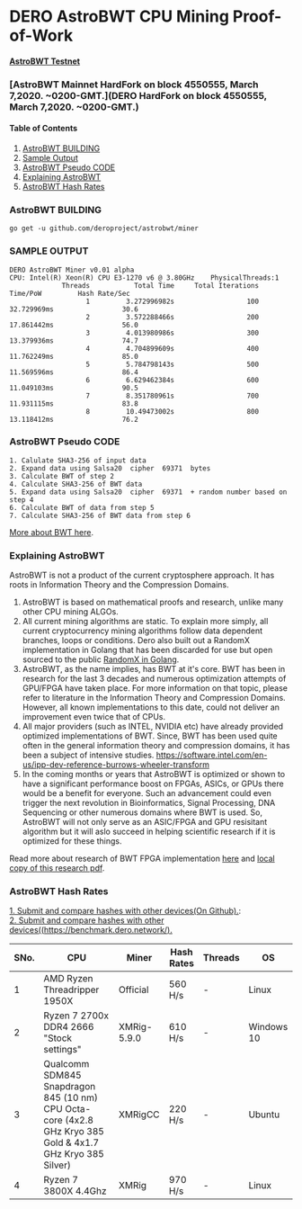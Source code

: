 DERO AstroBWT CPU Mining Proof-of-Work
======================================  

#### [AstroBWT Testnet](https://github.com/deroproject/derosuite_AstroBWT_testnet)
### [AstroBWT Mainnet HardFork on block 4550555,  March 7,2020. ~0200-GMT.](DERO HardFork on block 4550555,  March 7,2020. ~0200-GMT.)  

#### Table of Contents
1. [AstroBWT BUILDING](#astrobwt-building) 
1. [Sample Output](#sample-output) 
1. [AstroBWT Pseudo CODE](#astrobwt-pseudo-code) 
1. [Explaining AstroBWT](#explaining-astrobwt) 
1. [AstroBWT Hash Rates](#astrobwt-hash-rates) 


### AstroBWT BUILDING  
```go get -u github.com/deroproject/astrobwt/miner  ```

### SAMPLE OUTPUT  
``` ./miner  
DERO AstroBWT Miner v0.01 alpha  
CPU: Intel(R) Xeon(R) CPU E3-1270 v6 @ 3.80GHz    PhysicalThreads:1  
             Threads           Total Time     Total Iterations            Time/PoW         Hash Rate/Sec  
                   1         3.272996982s                  100          32.729969ms                 30.6  
                   2         3.572288466s                  200          17.861442ms                 56.0  
                   3         4.013980986s                  300          13.379936ms                 74.7  
                   4         4.704899609s                  400          11.762249ms                 85.0  
                   5         5.784798143s                  500          11.569596ms                 86.4  
                   6         6.629462384s                  600          11.049103ms                 90.5  
                   7         8.351780961s                  700          11.931115ms                 83.8  
                   8         10.49473002s                  800          13.118412ms                 76.2  
  ``` 
### AstroBWT Pseudo CODE  
```
1. Calulate SHA3-256 of input data
2. Expand data using Salsa20  cipher  69371  bytes
3. Calculate BWT of step 2
4. Calculate SHA3-256 of BWT data
5. Expand data using Salsa20  cipher  69371  + random number based on step 4
6. Calculate BWT of data from step 5
7. Calculate SHA3-256 of BWT data from step 6  
```
[More about BWT here](https://en.wikipedia.org/wiki/Burrows%E2%80%93Wheeler_transform).

### Explaining AstroBWT  

AstroBWT is not a product of the current cryptosphere approach. It has roots in Information Theory and the Compression Domains.  
1. AstroBWT is based on mathematical proofs and research, unlike many other CPU mining ALGOs.  
1. All current mining algorithms are static. To explain more simply, all current cryptocurrency mining algorithms follow data dependent branches, loops or conditions. Dero also built out a RandomX implementation in Golang that has been discarded for use but open sourced to the public [RandomX in Golang](https://git.dero.io/DERO_Foundation/RandomX).    
1. AstroBWT, as the name implies, has BWT at it's core. BWT has been in research for the last 3 decades and numerous optimization attempts of GPU/FPGA have taken place. For more information on that topic, please refer to literature in the Information Theory and Compression Domains. However, all known implementations to this date, could not deliver an improvement even twice that of CPUs.  
1. All major providers (such as INTEL, NVIDIA etc) have already provided optimized implementations of BWT. Since, BWT has been used quite often in the general information theory and compression domains, it has been a subject of intensive studies. https://software.intel.com/en-us/ipp-dev-reference-burrows-wheeler-transform  
1. In the coming months or years that AstroBWT is optimized or shown to have a significant performance boost on FPGAs, ASICs, or GPUs there would be a benefit for everyone. Such an advancement could even trigger the next revolution in Bioinformatics, Signal Processing, DNA Sequencing or other numerous domains where BWT is used. So, AstroBWT will not only serve as an ASIC/FPGA and GPU resisitant algorithm but it will aslo succeed in helping scientific research if it is optimized for these things.  

Read more about research of BWT FPGA implementation [here](https://www.sfu.ca/~zhenman/files/SC3-FCCM2019-BWT.pdf) and [local copy of this research pdf](https://github.com/deroproject/astrobwt/blob/master/SC3-FCCM2019-BWT.pdf).

### AstroBWT Hash Rates 
[ 1. Submit and compare hashes with other devices(On Github).](https://github.com/deroproject/astrobwt/issues/2):  
[ 2. Submit and compare hashes with other devices((https://benchmark.dero.network/).](https://benchmark.dero.network/)

|SNo.| 	CPU  |Miner| Hash Rates |Threads |	OS |  
|----|-------|-----|------------|--------|-----|  
|1| AMD Ryzen Threadripper 1950X | Official |560 H/s | -| Linux|  
|2| Ryzen 7 2700x DDR4 2666 "Stock settings" | XMRig-5.9.0 |610 H/s | -| Windows 10|  
|3| Qualcomm SDM845 Snapdragon 845 (10 nm) CPU Octa-core (4x2.8 GHz Kryo 385 Gold & 4x1.7 GHz Kryo 385 Silver) | XMRigCC |220 H/s | -| Ubuntu|  
|4| Ryzen 7 3800X 4.4Ghz  | XMRig |970 H/s | -| Linux|  

